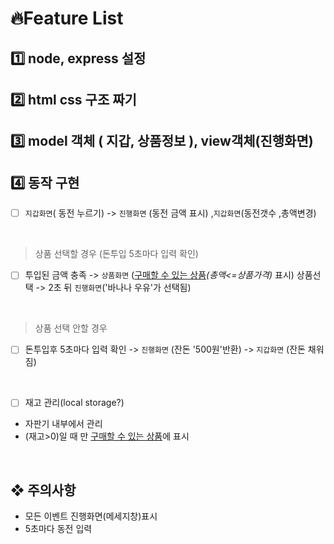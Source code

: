 # 🔥Feature List

## 1️⃣ node, express 설정  
## 2️⃣ html css 구조 짜기 
## 3️⃣ model 객체 ( 지갑, 상품정보 ),  view객체(진행화면)

## 4️⃣ 동작 구현  

- [ ] `지갑화면`( 동전 누르기) -> `진행화면` (동전 금액 표시) ,`지갑화면`(동전갯수 ,총액변경)    

<br>

>  상품 선택할 경우 (돈투입 5초마다 입력 확인)
- [ ] 투입된 금액 충족 -> `상품화면` (<u>구매할 수 있는 상품</u>_(총액<=상품가격)_ 표시)
상품선택 -> 2초 뒤 `진행화면`('바나나 우유'가 선택됨)

<br>

> 상품 선택 안할 경우
- [ ] 돈투입후 5초마다 입력 확인 -> `진행화면` (잔돈 '500원'반환) -> `지갑화면` (잔돈 채워짐)

<br>

- [ ] 재고 관리(local storage?)
- 자판기 내부에서 관리
- (재고>0)일 때 만 <u>구매할 수 있는 상품</u>에 표시
  
<br>

## ❖ 주의사항
* 모든 이벤트 진행화면(메세지창)표시
* 5초마다 동전 입력 